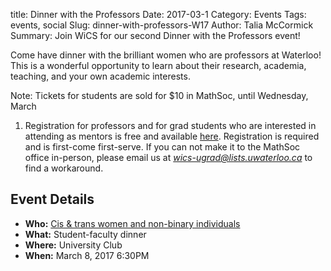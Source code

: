 title: Dinner with the Professors
Date: 2017-03-1
Category: Events
Tags: events, social
Slug: dinner-with-professors-W17
Author: Talia McCormick
Summary: Join WiCS for our second Dinner with the Professors event!

Come have dinner with the brilliant women who are professors at Waterloo! This
is a wonderful opportunity to learn about their research, academia, teaching,
and your own academic interests. 

Note: Tickets for students are sold for $10 in MathSoc, until Wednesday, March
1. Registration for professors and for grad students who are interested in
attending as mentors is free and available [here](goo.gl/B8PQHL). Registration
is required and is first-come first-serve. If you can   not make it to the
MathSoc office in-person, please email us at *wics-ugrad@lists.uwaterloo.ca* to
find   a workaround.


## Event Details ##

+ **Who:** [Cis & trans women and non-binary individuals]({filename}/pages/faq.md)
+ **What:** Student-faculty dinner
+ **Where:** University Club
+ **When:** March 8, 2017 6:30PM

